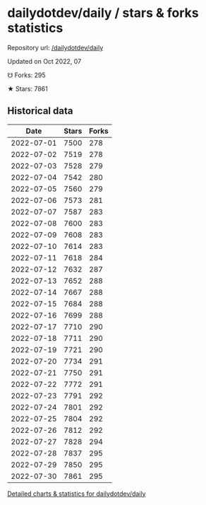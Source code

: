 # dailydotdev/daily / stars & forks statistics

Repository url: [/dailydotdev/daily](https://github.com/dailydotdev/daily)

Updated on Oct 2022, 07

☋ Forks: 295

★ Stars: 7861

## Historical data
| Date | Stars | Forks |
|------|-------|-------|
| 2022-07-01 | 7500 | 278 | 
| 2022-07-02 | 7519 | 278 | 
| 2022-07-03 | 7528 | 279 | 
| 2022-07-04 | 7542 | 280 | 
| 2022-07-05 | 7560 | 279 | 
| 2022-07-06 | 7573 | 281 | 
| 2022-07-07 | 7587 | 283 | 
| 2022-07-08 | 7600 | 283 | 
| 2022-07-09 | 7608 | 283 | 
| 2022-07-10 | 7614 | 283 | 
| 2022-07-11 | 7618 | 284 | 
| 2022-07-12 | 7632 | 287 | 
| 2022-07-13 | 7652 | 288 | 
| 2022-07-14 | 7667 | 288 | 
| 2022-07-15 | 7684 | 288 | 
| 2022-07-16 | 7699 | 288 | 
| 2022-07-17 | 7710 | 290 | 
| 2022-07-18 | 7711 | 290 | 
| 2022-07-19 | 7721 | 290 | 
| 2022-07-20 | 7734 | 291 | 
| 2022-07-21 | 7750 | 291 | 
| 2022-07-22 | 7772 | 291 | 
| 2022-07-23 | 7791 | 292 | 
| 2022-07-24 | 7801 | 292 | 
| 2022-07-25 | 7804 | 292 | 
| 2022-07-26 | 7812 | 292 | 
| 2022-07-27 | 7828 | 294 | 
| 2022-07-28 | 7837 | 295 | 
| 2022-07-29 | 7850 | 295 | 
| 2022-07-30 | 7861 | 295 | 


[Detailed charts & statistics for dailydotdev/daily](https://reviewgithub.com/rep/dailydotdev/daily)
